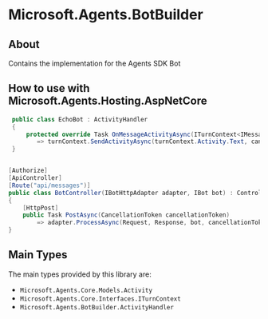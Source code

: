 # Microsoft.Agents.BotBuilder

## About

Contains the implementation for the Agents SDK Bot

## How to use with Microsoft.Agents.Hosting.AspNetCore

```cs
 public class EchoBot : ActivityHandler
 {
     protected override Task OnMessageActivityAsync(ITurnContext<IMessageActivity> turnContext, CancellationToken cancellationToken) 
        => turnContext.SendActivityAsync(turnContext.Activity.Text, cancellationToken)
 }


[Authorize]    
[ApiController]
[Route("api/messages")]
public class BotController(IBotHttpAdapter adapter, IBot bot) : ControllerBase
{
    [HttpPost]
    public Task PostAsync(CancellationToken cancellationToken) 
        => adapter.ProcessAsync(Request, Response, bot, cancellationToken);            
}
```

## Main Types

The main types provided by this library are:

- `Microsoft.Agents.Core.Models.Activity`
- `Microsoft.Agents.Core.Interfaces.ITurnContext`
- `Microsoft.Agents.BotBuilder.ActivityHandler`
